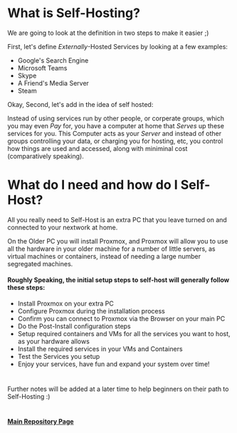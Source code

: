 # What is Self-Hosting? 

We are going to look at the definition in two steps to make it easier ;) 

First, let's define *Externally*-Hosted Services by looking at a few examples: 

* Google's Search Engine
* Microsoft Teams
* Skype
* A Friend's Media Server
* Steam

Okay, Second, let's add in the idea of self hosted:

Instead of using services run by other people, or corperate groups, which you may even *Pay* for, you have a computer at home that *Serves* up these services for you. 
This Computer acts as your *Server* and instead of other groups controlling your data, or charging you for hosting, etc, you control how things are used and accessed, along with miniminal cost (comparatively speaking).

# What do I need and how do I Self-Host?

All you really need to Self-Host is an extra PC that you leave turned on and connected to your nextwork at home. 

On the Older PC you will install Proxmox, and Proxmox will allow you to use all the hardware in your older machine for a number of little servers, as virtual machines or containers, instead of needing a large number segregated machines. 

#### Roughly Speaking, the initial setup steps to self-host will generally follow these steps: 

- Install Proxmox on your extra PC
- Configure Proxmox during the installation process 
- Confirm you can connect to Proxmox via the Browser on your main PC
- Do the Post-Install configuration steps 
- Setup required containers and VMs for all the services you want to host, as your hardware allows
- Install the required services in your VMs and Containers 
- Test the Services you setup
- Enjoy your services, have fun and expand your system over time! 

#
Further notes will be added at a later time to help beginners on their path to Self-Hosting :) 

#
#### [Main Repository Page](https://github.com/mycroftwilde/portainer_templates)
